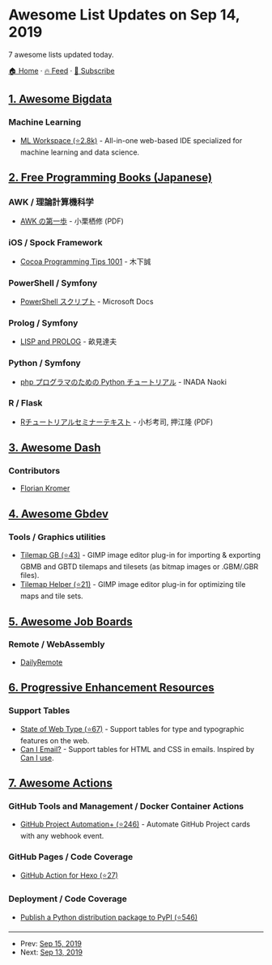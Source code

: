 # Awesome List Updates on Sep 14, 2019

7 awesome lists updated today.

[🏠 Home](/README.md) · [🔥 Feed](https://test.trackawesomelist.com/feed.xml) · [📮 Subscribe](https://trackawesomelist.us17.list-manage.com/subscribe?u=d2f0117aa829c83a63ec63c2f&id=36a103854c)



## [1. Awesome Bigdata](/content/newTendermint/awesome-bigdata/README.md)

### Machine Learning

*   [ML Workspace (⭐2.8k)](https://github.com/ml-tooling/ml-workspace) - All-in-one web-based IDE specialized for machine learning and data science.

## [2. Free Programming Books (Japanese)](/content/EbookFoundation/free-programming-books/books/free-programming-books-ja/README.md)

### AWK / 理論計算機科学

*   [AWK の第一歩](https://www.magata.net/memo/index.php?plugin=attach\&pcmd=open\&file=awk%A5%DE%A5%CB%A5%E5%A5%A2%A5%EB.pdf\&refer=%A5%B7%A5%A7%A5%EB%A5%B3%A5%DE%A5%F3%A5%C9) - 小栗栖修 (PDF)

### iOS / Spock Framework

*   [Cocoa Programming Tips 1001](https://web.archive.org/web/20170507034234/http://hmdt.jp/tips/cocoa/index.html) - 木下誠

### PowerShell / Symfony

*   [PowerShell スクリプト](https://docs.microsoft.com/ja-jp/powershell/scripting/overview?view=powershell-6) - Microsoft Docs

### Prolog / Symfony

*   [LISP and PROLOG](https://web.archive.org/web/20060526095202/http://home.soka.ac.jp/\~unemi/LispProlog/) - 畝見達夫

### Python / Symfony

*   [php プログラマのための Python チュートリアル](https://web.archive.org/web/20160813152046/http://phpy.readthedocs.io/en/latest/) - INADA Naoki

### R / Flask

*   [Rチュートリアルセミナーテキスト](http://psycho.edu.yamaguchi-u.ac.jp/wordpress/wp-content/uploads/2014/01/R_tutorial20131.pdf) - 小杉考司, 押江隆 (PDF)

## [3. Awesome Dash](/content/ucg8j/awesome-dash/README.md)

### Contributors

*   [Florian Kromer](https://github.com/fkromer)

## [4. Awesome Gbdev](/content/gbdev/awesome-gbdev/README.md)

### Tools / Graphics utilities

*   [Tilemap GB (⭐43)](https://github.com/bbbbbr/gimp-tilemap-gb) - GIMP image editor plug-in for importing & exporting GBMB and GBTD tilemaps and tilesets (as bitmap images or .GBM/.GBR files).
*   [Tilemap Helper (⭐21)](https://github.com/bbbbbr/gimp-tilemap-helper) - GIMP image editor plug-in for optimizing tile maps and tile sets.

## [5. Awesome Job Boards](/content/tramcar/awesome-job-boards/README.md)

### Remote / WebAssembly

*   [DailyRemote](https://dailyremote.com/)

## [6. Progressive Enhancement Resources](/content/jbmoelker/progressive-enhancement-resources/README.md)

### Support Tables

*   [State of Web Type (⭐67)](https://github.com/bramstein/stateofwebtype) - Support tables for type and typographic features on the web.
*   [Can I Email?](https://www.caniemail.com/) - Support tables for HTML and CSS in emails. Inspired by [Can I use](http://caniuse.com/).

## [7. Awesome Actions](/content/sdras/awesome-actions/README.md)

### GitHub Tools and Management / Docker Container Actions

*   [GitHub Project Automation+ (⭐246)](https://github.com/alex-page/github-project-automation-plus) - Automate GitHub Project cards with any webhook event.

### GitHub Pages / Code Coverage

*   [GitHub Action for Hexo (⭐27)](https://github.com/heowc/action-hexo)

### Deployment / Code Coverage

*   [Publish a Python distribution package to PyPI (⭐546)](https://github.com/pypa/gh-action-pypi-publish)

---

- Prev: [Sep 15, 2019](/content/2019/09/15/README.md)
- Next: [Sep 13, 2019](/content/2019/09/13/README.md)